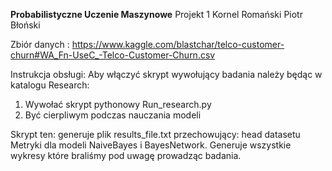**Probabilistyczne Uczenie Maszynowe**
Projekt 1
Kornel Romański
Piotr Błoński


Zbiór danych : https://www.kaggle.com/blastchar/telco-customer-churn#WA_Fn-UseC_-Telco-Customer-Churn.csv

Instrukcja obsługi:
Aby włączyć skrypt wywołujący badania należy będąc w katalogu Research:
1. Wywołać skrypt pythonowy Run_research.py
2. Być cierpliwym podczas nauczania modeli

Skrypt ten:
generuje plik results_file.txt przechowujący:
head datasetu
Metryki dla modeli NaiveBayes i BayesNetwork.
Generuje wszystkie wykresy które braliśmy pod uwagę prowadząc badania.

